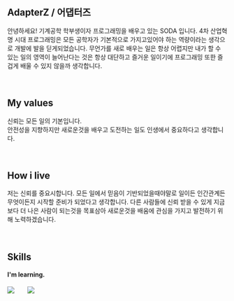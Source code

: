 ## AdapterZ / 어댑터즈
안녕하세요! 기계공학 학부생이자 프로그래밍을 배우고 있는 SODA 입니다. 4차 산업혁명 시대 프로그래밍은 모든 공학자가 기본적으로 가지고있어야 하는 역량이라는 생각으로 개발에 발을 딛게되었습니다. 무언가를 새로 배우는 일은 항상 어렵지만 내가 할 수 있는 일의 영역이 늘어난다는 것은 항상 대단하고 즐거운 일이기에 프로그래밍 또한 즐겁게 배울 수 있지 않을까 생각합니다.
<br />
<br />
<br />
## My values
신뢰는 모든 일의 기본입니다. <br />
안전성을 지향하지만 새로운것을 배우고 도전하는 일도 인생에서 중요하다고 생각합니다.<br />
<br />
<br />
## How i live
저는 신뢰를 중요시합니다. 모든 일에서 믿음이 기반되었을때야말로 일이든 인간관계든 무엇이든지 시작할 준비가 되었다고 생각합니다. 다른 사람들에 신뢰 받을 수 있게 지금보다 더 나은 사람이 되는것을 목표삼아 새로운것을 배움에 관심을 가지고 발전하기 위해 노력하겠습니다.
<br />
<br />
<br />
## Skills
#### I'm learning.
<div style="display:flex;gap:30px;flex-wrap:wrap;">
  <img src="https://img.shields.io/badge/Python-3776AB?style=for-the-badge&logo=Python&logoColor=white">
  
  <img src="https://img.shields.io/badge/C-A8B9CC?style=for-the-badge&logo=C&logoColor=BLACK">
  
</div>
<br />
<br />
<br />
